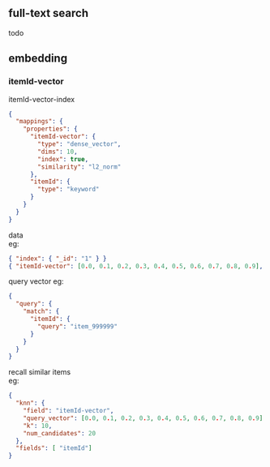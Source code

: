 
## full-text search
todo

## embedding

### itemId-vector
itemId-vector-index
```json
{
  "mappings": {
    "properties": {
      "itemId-vector": {
        "type": "dense_vector",
        "dims": 10,
        "index": true,
        "similarity": "l2_norm"
      },
      "itemId": {
        "type": "keyword"
      }
    }
  }
}
```

data   
eg:
```json
{ "index": { "_id": "1" } }
{ "itemId-vector": [0.0, 0.1, 0.2, 0.3, 0.4, 0.5, 0.6, 0.7, 0.8, 0.9], "itemId": "item_999999" }

```

query vector
eg:
```json
{
  "query": {
    "match": {
      "itemId": {
        "query": "item_999999"
      }
    }
  }
}
```

recall similar items  
eg:  
```json
{
  "knn": {
    "field": "itemId-vector",
    "query_vector": [0.0, 0.1, 0.2, 0.3, 0.4, 0.5, 0.6, 0.7, 0.8, 0.9],
    "k": 10,
    "num_candidates": 20
  },
  "fields": [ "itemId"]
}
```